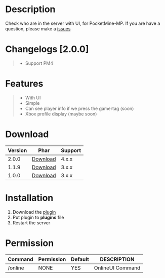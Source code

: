 # Description
Check who are in the server with UI, for PocketMine-MP. If you are have a question, please make a [issues](https://github.com/Kylan1940/OnlineUI/issues/new)

# Changelogs [2.0.0]
>- Support PM4

# Features
>- With UI
>- Simple
>- Can see player info if we press the gamertag (soon)
>- Xbox profile display (maybe soon)

# Download
| Version | Phar | Support |
|---|---|---|
| 2.0.0 | [Download](https://github.com/Kylan1940/OnlineUI/releases/download/2.0.0/OnlineUI_v2.0.0.phar) | 4.x.x |
| 1.1.9 | [Download](https://github.com/Kylan1940/OnlineUI/releases/download/1.1.9/OnlineUI_v1.1.9.phar) | 3.x.x |
| 1.0.0 | [Download](https://github.com/Kylan1940/OnlineUI/releases/download/1.0.0/OnlineUI_v1.0.0.phar) | 3.x.x |

# Installation
1. Download the [plugin](https://github.com/Kylan1940/OnlineUI/releases/download/OnlineUI/OnlineUI_v2.0.0.phar)
2. Put plugin to **plugins** file
3. Restart the server

# Permission
| Command | Permission | Default | DESCRIPTION |
|---|---|---|---|
| /online | NONE | YES | OnlineUI Command |
